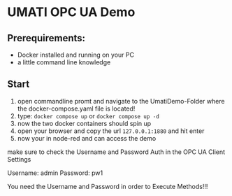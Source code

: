 # UMATI OPC UA Demo

## Prerequirements:
- Docker installed and running on your PC
- a little command line knowledge

## Start

1. open commandline promt and navigate to the UmatiDemo-Folder where the docker-compose.yaml file is located!
2. type: `docker compose up` or `docker compose up -d`
3. now the two docker containers should spin up
4. open your browser and copy the url `127.0.0.1:1880` and hit enter
5. now your in node-red and can access the demo

make sure to check the Username and Password Auth in the OPC UA Client Settings

Username: admin
Password: pw1

You need the Username and Password in order to Execute Methods!!!